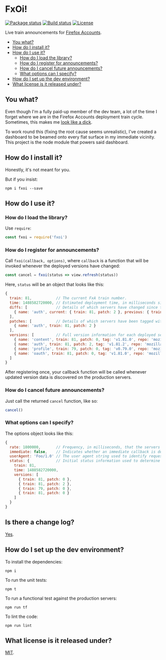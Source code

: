 # FxOi!

[![Package status](https://img.shields.io/npm/v/fxoi.svg?style=flat-square)](https://www.npmjs.com/package/fxoi)
[![Build status](https://img.shields.io/travis/philbooth/fxoi.svg?style=flat-square)](https://travis-ci.org/philbooth/fxoi)
[![License](https://img.shields.io/github/license/philbooth/fxoi.svg?style=flat-square)](https://opensource.org/licenses/MIT)

Live train announcements for [Firefox Accounts](https://accounts.firefox.com/).

* [You what?](#you-what)
* [How do I install it?](#how-do-i-install-it)
* [How do I use it?](#how-do-i-use-it)
  * [How do I load the library?](#how-do-i-load-the-library)
  * [How do I register for announcements?](#how-do-i-register-for-announcements)
  * [How do I cancel future announcements?](how-do-i-cancel-future-announcements)
  * [What options can I specify?](#what-options-can-i-specify)
* [How do I set up the dev environment?](#how-do-i-set-up-the-dev-environment)
* [What license is it released under?](#what-license-is-it-released-under)

## You what?

Even though I'm
a fully paid-up member
of the dev team,
a lot of the time
I forget where we are
in the Firefox Accounts
deployment train cycle.
Sometimes,
this makes me [look like a dick](https://github.com/mozilla/fxa-activity-metrics/issues/57#issuecomment-283642668).

To work round this
(fixing the root cause
seems unrealistic),
I've created a dashboard
to be beamed onto every flat surface
in my immediate vicinity.
This project is the node module
that powers said dashboard.

## How do I install it?

Honestly,
it's not meant for you.

But if you insist:

```
npm i fxoi --save
```

## How do I use it?

### How do I load the library?

Use `require`:

```js
const fxoi = require('fxoi')
```

### How do I register for announcements?

Call `fxoi(callback, options)`,
where `callback` is a function
that will be invoked whenever
the deployed versions have changed:

```js
const cancel = fxoi(status => view.refresh(status))
```

Here,
`status` will be an object
that looks like this:

```js
{
  train: 81,           // The current FxA train number.
  time: 1488582720000, // Estimated deployment time, in milliseconds since the epoch, UTC.
  diffs: [             // Details of which servers have changed since the last announcement.
    { name: 'auth', current: { train: 81, patch: 2 }, previous: { train: 81, patch: 1 } }
  ],
  patches: [           // Details of which servers have been tagged with a patch level.
    { name: 'auth', train: 81, patch: 2 }
  ],
  versions: [          // Full version information for each deployed server.
    { name: 'content', train: 81, patch: 0, tag: 'v1.81.0', repo: 'mozilla/fxa-content-server' },
    { name: 'auth', train: 81, patch: 2, tag: 'v1.81.2', repo: 'mozilla/fxa-auth-server-private' },
    { name: 'profile', train: 79, patch: 0, tag: 'v0.79.0', repo: 'mozilla/fxa-profile-server' },
    { name: 'oauth', train: 81, patch: 0, tag: 'v1.81.0', repo: 'mozilla/fxa-oauth-server' }
  ]
}
```

After registering once,
your callback function will be called
whenever updated version data
is discovered
on the production servers.

### How do I cancel future announcements?

Just call the returned `cancel` function, like so:

```js
cancel()
```

### What options can I specify?

The options object looks like this:

```js
{
  rate: 1800000,       // Frequency, in milliseconds, that the servers will be checked. Defaults to 1 hour.
  immediate: false,    // Indicates whether an immediate callback is desired. Defaults to `true`.
  userAgent: 'Foo/1.0' // The user agent string used to identify requests to the server.
  status: {            // Initial status information used to determine whether the data has changed.
    train: 81,
    time: 1488582720000,
    versions: [
	  { train: 81, patch: 0 },
	  { train: 81, patch: 2 },
	  { train: 79, patch: 0 },
	  { train: 81, patch: 0 }
    ]
  }
}
```

## Is there a change log?

[Yes](CHANGELOG.md).

## How do I set up the dev environment?

To install the dependencies:

```
npm i
```

To run the unit tests:

```
npm t
```

To run a functional test against the production servers:

```
npm run tf
```

To lint the code:

```
npm run lint
```

## What license is it released under?

[MIT](LICENSE).

